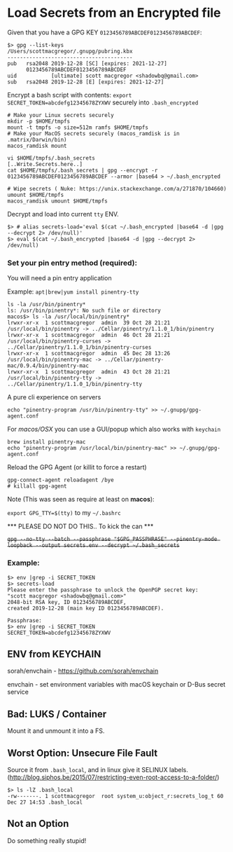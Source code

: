 # Load Secrets from an Encrypted file
Given that you have a GPG KEY `0123456789ABCDEF0123456789ABCDEF`:

```
$> gpg --list-keys
/Users/scottmacgregor/.gnupg/pubring.kbx
----------------------------------------
pub   rsa2048 2019-12-28 [SC] [expires: 2021-12-27]
      0123456789ABCDEF0123456789ABCDEF
uid           [ultimate] scott macgregor <shadowbq@gmail.com>
sub   rsa2048 2019-12-28 [E] [expires: 2021-12-27]
```

Encrypt a bash script with contents: `export SECRET_TOKEN=abcdefg12345678ZYXWV` securely into `.bash_encrypted`

```
# Make your Linux secrets securely 
mkdir -p $HOME/tmpfs
mount -t tmpfs -o size=512m ramfs $HOME/tmpfs
# Make your MacOS secrets securely (macos_ramdisk is in .matrix/Darwin/bin)
macos_ramdisk mount
```

```
vi $HOME/tmpfs/.bash_secrets
[..Write.Secrets.here..]
cat $HOME/tmpfs/.bash_secrets | gpg --encrypt -r 0123456789ABCDEF0123456789ABCDEF --armor |base64 > ~/.bash_encrypted
```

```
# Wipe secrets ( Nuke: https://unix.stackexchange.com/a/271870/104660)
umount $HOME/tmpfs
macos_ramdisk umount $HOME/tmpfs
```

Decrypt and load into current `tty` ENV.

```
$> # alias secrets-load='eval $(cat ~/.bash_encrypted |base64 -d |gpg --decrypt 2> /dev/null)' 
$> eval $(cat ~/.bash_encrypted |base64 -d |gpg --decrypt 2> /dev/null)
```

### Set your pin entry method (required):

You will need a pin entry application

Example: `apt|brew|yum install pinentry-tty`

```shell
ls -la /usr/bin/pinentry*
ls: /usr/bin/pinentry*: No such file or directory
macos$> ls -la /usr/local/bin/pinentry*
lrwxr-xr-x  1 scottmacgregor  admin  39 Oct 28 21:21 /usr/local/bin/pinentry -> ../Cellar/pinentry/1.1.0_1/bin/pinentry
lrwxr-xr-x  1 scottmacgregor  admin  46 Oct 28 21:21 /usr/local/bin/pinentry-curses -> ../Cellar/pinentry/1.1.0_1/bin/pinentry-curses
lrwxr-xr-x  1 scottmacgregor  admin  45 Dec 28 13:26 /usr/local/bin/pinentry-mac -> ../Cellar/pinentry-mac/0.9.4/bin/pinentry-mac
lrwxr-xr-x  1 scottmacgregor  admin  43 Oct 28 21:21 /usr/local/bin/pinentry-tty -> ../Cellar/pinentry/1.1.0_1/bin/pinentry-tty
```

A pure cli experience on servers

```
echo "pinentry-program /usr/bin/pinentry-tty" >> ~/.gnupg/gpg-agent.conf
```

For *macos/OSX* you can use a GUI/popup which also works with `keychain`

```
brew install pinentry-mac
echo "pinentry-program /usr/local/bin/pinentry-mac" >> ~/.gnupg/gpg-agent.conf
```

Reload the GPG Agent (or killit to force a restart)
```
gpg-connect-agent reloadagent /bye
# killall gpg-agent
```

Note (This was seen as require at least on **macos**): 

`export GPG_TTY=$(tty)` to my `~/.bashrc`

*** PLEASE DO NOT DO THIS.. To kick the can *** 

<s>` gpg --no-tty --batch --passphrase "$GPG_PASSPHRASE" --pinentry-mode loopback --output secrets.env --decrypt ~/.bash_secrets `</s>

### Example:
```
$> env |grep -i SECRET_TOKEN
$> secrets-load
Please enter the passphrase to unlock the OpenPGP secret key:
"scott macgregor <shadowbq@gmail.com>"
2048-bit RSA key, ID 0123456789ABCDEF,
created 2019-12-28 (main key ID 0123456789ABCDEF).

Passphrase:
$> env |grep -i SECRET_TOKEN
SECRET_TOKEN=abcdefg12345678ZYXWV
```

## ENV from KEYCHAIN

sorah/envchain - https://github.com/sorah/envchain

envchain - set environment variables with macOS keychain or D-Bus secret service

## Bad: LUKS / Container

Mount it and unmount it into a FS. 

## Worst Option: Unsecure File Fault 

Source it from `.bash_local`, and in linux give it SELINUX labels.
(http://blog.siphos.be/2015/07/restricting-even-root-access-to-a-folder/)

```
$> ls -lZ .bash_local
-rw-------. 1 scottmacgregor  root system_u:object_r:secrets_log_t 60 Dec 27 14:53 .bash_local
```

## Not an Option

Do something really stupid!
